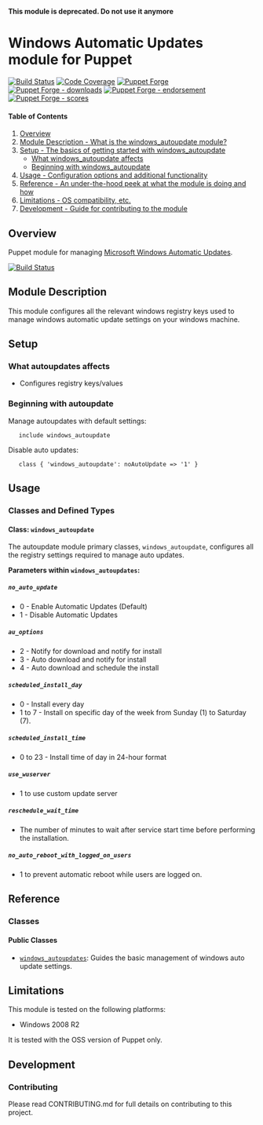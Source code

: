 **This module is deprecated. Do not use it anymore**

# Windows Automatic Updates module for Puppet

[![Build Status](https://travis-ci.org/voxpupuli/puppet-windows_autoupdate.png?branch=master)](https://travis-ci.org/voxpupuli/puppet-windows_autoupdate)
[![Code Coverage](https://coveralls.io/repos/github/voxpupuli/puppet-windows_autoupdate/badge.svg?branch=master)](https://coveralls.io/github/voxpupuli/puppet-windows_autoupdate)
[![Puppet Forge](https://img.shields.io/puppetforge/v/puppet/windows_autoupdate.svg)](https://forge.puppetlabs.com/puppet/windows_autoupdate)
[![Puppet Forge - downloads](https://img.shields.io/puppetforge/dt/puppet/windows_autoupdate.svg)](https://forge.puppetlabs.com/puppet/windows_autoupdate)
[![Puppet Forge - endorsement](https://img.shields.io/puppetforge/e/puppet/windows_autoupdate.svg)](https://forge.puppetlabs.com/puppet/windows_autoupdate)
[![Puppet Forge - scores](https://img.shields.io/puppetforge/f/puppet/windows_autoupdate.svg)](https://forge.puppetlabs.com/puppet/windows_autoupdate)

#### Table of Contents

1. [Overview](#overview)
1. [Module Description - What is the windows_autoupdate module?](#module-description)
1. [Setup - The basics of getting started with windows_autoupdate](#setup)
    * [What windows_autoupdate affects](#what-autoupdates-affects)
    * [Beginning with windows_autoupdate](#beginning-with-autoupdates)
1. [Usage - Configuration options and additional functionality](#usage)
1. [Reference - An under-the-hood peek at what the module is doing and how](#reference)
1. [Limitations - OS compatibility, etc.](#limitations)
1. [Development - Guide for contributing to the module](#development)

## Overview

Puppet module for managing [Microsoft Windows Automatic Updates](http://support.microsoft.com/kb/328010).

[![Build Status](https://travis-ci.org/voxpupuli/puppet-windows_autoupdate.svg?branch=master)](https://travis-ci.org/voxpupuli/puppet-windows_autoupdate)

## Module Description

This module configures all the relevant windows registry keys used to manage
windows automatic update settings on your windows machine.

## Setup

### What autoupdates affects

* Configures registry keys/values

### Beginning with autoupdate

Manage autoupdates with default settings:

```puppet
   include windows_autoupdate
```

Disable auto updates:

```puppet
   class { 'windows_autoupdate': noAutoUpdate => '1' }
```

## Usage

### Classes and Defined Types

#### Class: `windows_autoupdate`

The autoupdate module primary classes, `windows_autoupdate`, configures all the
registry settings required to manage auto updates.

**Parameters within `windows_autoupdates`:**
##### `no_auto_update`

* 0 - Enable Automatic Updates (Default)
* 1 - Disable Automatic Updates

##### `au_options`

* 2 - Notify for download and notify for install
* 3 - Auto download and notify for install
* 4 - Auto download and schedule the install

##### `scheduled_install_day`

* 0 - Install every day
* 1 to 7 - Install on specific day of the week from Sunday (1) to Saturday (7).

##### `scheduled_install_time`

* 0 to 23 - Install time of day in 24-hour format

##### `use_wuserver`

* 1 to use custom update server

##### `reschedule_wait_time`

* The number of minutes to wait after service start time before performing the installation.

##### `no_auto_reboot_with_logged_on_users`

* 1 to prevent automatic reboot while users are logged on.

## Reference

### Classes

#### Public Classes

* [`windows_autoupdates`](#class_autoupdates): Guides the basic management of
  windows auto update settings.

## Limitations

This module is tested on the following platforms:

* Windows 2008 R2

It is tested with the OSS version of Puppet only.

## Development

### Contributing

Please read CONTRIBUTING.md for full details on contributing to this project.

